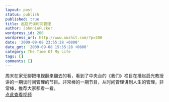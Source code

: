 ```yaml
---
layout: post
status: publish
published: true
title: 赵启光谈时间管理
author: JohnnieFucker
wordpress_id: 200
wordpress_url: http://www.oushit.com/?p=200
date: '2009-09-08 23:55:28 +0800'
date_gmt: '2009-09-08 15:55:28 +0800'
category: The Time Of My Life
tags: []
comments: []
---
```

<p>周末在家无聊把电视翻来翻去的看，看到了中央台的《我们》栏目在播赵启光教授讲的一期谈时间管理的节目。非常棒的一期节目，从时间管理讲到人生的管理，非常棒，推荐大家都看一看。<br />
<a href="http://space.tv.cctv.com/video/VIDE1252254396228885">点此查看视频</a></p>
